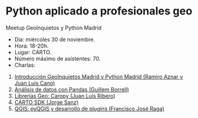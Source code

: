 # Python aplicado a profesionales geo

Meetup GeoInquietos y Python Madrid

* Día: miércoles 30 de noviembre.
* Hora: 18-20h.
* Lugar: CARTO.
* Número máximo de asistentes: 70.
* Charlas:

1. [Introducción GeoInquietos Madrid y Python Madrid (Ramiro Aznar y Juan Luis Cano)](https://github.com/GeoinquietosMadrid/python-geo/blob/master/intro.md)
2. [Análisis de datos con Pandas (Guillem Borrell)](https://github.com/GeoinquietosMadrid/python-geo/blob/master/pandas.md)
3. [Librerías Geo: Caropy (Juan Luis Ribero)](https://github.com/GeoinquietosMadrid/python-geo/blob/master/cartopy.md)
4. [CARTO SDK (Jorge Sanz)](https://github.com/GeoinquietosMadrid/python-geo/blob/master/carto.md)
5. [QGIS: pyQGIS y desarrollo de plugins (Francisco José Raga)](https://github.com/GeoinquietosMadrid/python-geo/blob/master/qgis.md)
